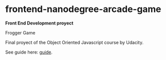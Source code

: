 frontend-nanodegree-arcade-game
===============================

**Front End Development proyect**

Frogger Game 

Final proyect of the Object Oriented Javascript course by Udacity.

See guide here: [guide](https://docs.google.com/document/d/1v01aScPjSWCCWQLIpFqvg3-vXLH2e8_SZQKC8jNO0Dc/pub?embedded=true).
